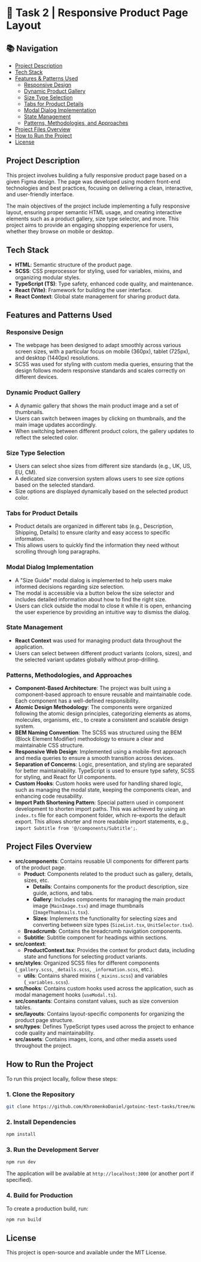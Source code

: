 # 🛒 Task 2 | Responsive Product Page Layout

## 📚 Navigation

- [Project Description](#project-description)
- [Tech Stack](#tech-stack)
- [Features & Patterns Used](#features-and-patterns-used)
    - [Responsive Design](#responsive-design)
    - [Dynamic Product Gallery](#dynamic-product-gallery)
    - [Size Type Selection](#size-type-selection)
    - [Tabs for Product Details](#tabs-for-product-details)
    - [Modal Dialog Implementation](#modal-dialog-implementation)
    - [State Management](#state-management)
    - [Patterns, Methodologies, and Approaches](#patterns-methodologies-and-approaches)
- [Project Files Overview](#project-files-overview)
- [How to Run the Project](#how-to-run-the-project)
- [License](#license)

## Project Description

This project involves building a fully responsive product page based on a given Figma design. The page was developed using modern front-end technologies and best practices, focusing on delivering a clean, interactive, and user-friendly interface.

The main objectives of the project include implementing a fully responsive layout, ensuring proper semantic HTML usage, and creating interactive elements such as a product gallery, size type selector, and more. This project aims to provide an engaging shopping experience for users, whether they browse on mobile or desktop.

## Tech Stack

- **HTML**: Semantic structure of the product page.
- **SCSS**: CSS preprocessor for styling, used for variables, mixins, and organizing modular styles.
- **TypeScript (TS)**: Type safety, enhanced code quality, and maintenance.
- **React (Vite)**: Framework for building the user interface.
- **React Context**: Global state management for sharing product data.

## Features and Patterns Used

### Responsive Design

- The webpage has been designed to adapt smoothly across various screen sizes, with a particular focus on mobile (360px), tablet (725px), and desktop (1440px) resolutions.
- SCSS was used for styling with custom media queries, ensuring that the design follows modern responsive standards and scales correctly on different devices.

### Dynamic Product Gallery

- A dynamic gallery that shows the main product image and a set of thumbnails.
- Users can switch between images by clicking on thumbnails, and the main image updates accordingly.
- When switching between different product colors, the gallery updates to reflect the selected color.

### Size Type Selection

- Users can select shoe sizes from different size standards (e.g., UK, US, EU, CM).
- A dedicated size conversion system allows users to see size options based on the selected standard.
- Size options are displayed dynamically based on the selected product color.

### Tabs for Product Details

- Product details are organized in different tabs (e.g., Description, Shipping, Details) to ensure clarity and easy access to specific information.
- This allows users to quickly find the information they need without scrolling through long paragraphs.

### Modal Dialog Implementation

- A "Size Guide" modal dialog is implemented to help users make informed decisions regarding size selection.
- The modal is accessible via a button below the size selector and includes detailed information about how to find the right size.
- Users can click outside the modal to close it while it is open, enhancing the user experience by providing an intuitive way to dismiss the dialog.

### State Management

- **React Context** was used for managing product data throughout the application.
- Users can select between different product variants (colors, sizes), and the selected variant updates globally without prop-drilling.

### Patterns, Methodologies, and Approaches

- **Component-Based Architecture**: The project was built using a component-based approach to ensure reusable and maintainable code. Each component has a well-defined responsibility.
- **Atomic Design Methodology**: The components were organized following the atomic design principles, categorizing elements as atoms, molecules, organisms, etc., to create a consistent and scalable design system.
- **BEM Naming Convention**: The SCSS was structured using the BEM (Block Element Modifier) methodology to ensure a clear and maintainable CSS structure.
- **Responsive Web Design**: Implemented using a mobile-first approach and media queries to ensure a smooth transition across devices.
- **Separation of Concerns**: Logic, presentation, and styling are separated for better maintainability. TypeScript is used to ensure type safety, SCSS for styling, and React for UI components.
- **Custom Hooks**: Custom hooks were used for handling shared logic, such as managing the modal state, keeping the components clean, and enhancing code reusability.
- **Import Path Shortening Pattern**: Special pattern used in component development to shorten import paths. This was achieved by using an `index.ts` file for each component folder, which re-exports the default export. This allows shorter and more readable import statements, e.g., `import Subtitle from '@/components/Subtitle';`.

## Project Files Overview

- **src/components**: Contains reusable UI components for different parts of the product page.
    - **Product**: Components related to the product such as gallery, details, sizes, etc.
        - **Details**: Contains components for the product description, size guide, actions, and tabs.
        - **Gallery**: Includes components for managing the main product image (`MainImage.tsx`) and image thumbnails (`ImageThumbnails.tsx`).
        - **Sizes**: Implements the functionality for selecting sizes and converting between size types (`SizeList.tsx`, `UnitSelector.tsx`).
    - **Breadcrumb**: Contains the breadcrumb navigation components.
    - **Subtitle**: Subtitle component for headings within sections.
- **src/context**:
    - **ProductContext.tsx**: Provides the context for product data, including state and functions for selecting product variants.
- **src/styles**: Organized SCSS files for different components (`_gallery.scss`, `_details.scss`, `_information.scss`, etc.).
    - **utils**: Contains shared mixins (`_mixins.scss`) and variables (`_variables.scss`).
- **src/hooks**: Contains custom hooks used across the application, such as modal management hooks (`useModal.ts`).
- **src/constants**: Contains constant values, such as size conversion tables.
- **src/layouts**: Contains layout-specific components for organizing the product page structure.
- **src/types**: Defines TypeScript types used across the project to enhance code quality and maintainability.
- **src/assets**: Contains images, icons, and other media assets used throughout the project.

## How to Run the Project

To run this project locally, follow these steps:

### 1. Clone the Repository

```bash
git clone https://github.com/KhromenkoDaniel/gotoinc-test-tasks/tree/master/task2_responsive_layout
```

### 2. Install Dependencies

```bash
npm install
```

### 3. Run the Development Server

```bash
npm run dev
```

The application will be available at `http://localhost:3000` (or another port if specified).

### 4. Build for Production

To create a production build, run:

```bash
npm run build
```

## License

This project is open-source and available under the MIT License.

